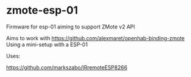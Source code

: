 # zmote-esp-01
Firmware for esp-01 aiming to support ZMote v2 API

Aims to work with https://github.com/alexmaret/openhab-binding-zmote Using a mini-setup with a ESP-01

Uses:

https://github.com/markszabo/IRremoteESP8266

